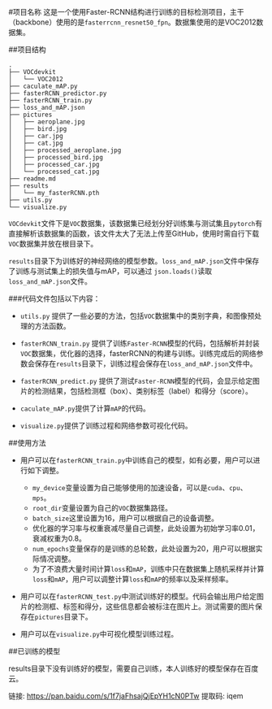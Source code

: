 #项目名称
这是一个使用Faster-RCNN结构进行训练的目标检测项目，主干（backbone）使用的是`fasterrcnn_resnet50_fpn`。数据集使用的是VOC2012数据集。

##项目结构
```
.
├── VOCdevkit
│   └── VOC2012
├── caculate_mAP.py
├── fasterRCNN_predictor.py
├── fasterRCNN_train.py
├── loss_and_mAP.json
├── pictures
│   ├── aeroplane.jpg
│   ├── bird.jpg
│   ├── car.jpg
│   ├── cat.jpg
│   ├── processed_aeroplane.jpg
│   ├── processed_bird.jpg
│   ├── processed_car.jpg
│   └── processed_cat.jpg
├── readme.md
├── results
│   └── my_fasterRCNN.pth
├── utils.py
└── visualize.py
```
`VOCdevkit`文件下是`VOC`数据集，该数据集已经划分好训练集与测试集且`pytorch`有直接解析该数据集的函数，该文件太大了无法上传至GitHub，使用时需自行下载 `VOC`数据集并放在根目录下。

`results`目录下为训练好的神经网络的模型参数。`loss_and_mAP.json`文件中保存了训练与测试集上的损失值与mAP，可以通过 `json.loads()`读取`loss_and_mAP.json`文件。

###代码文件包括以下内容：
+   `utils.py` 提供了一些必要的方法，包括`VOC`数据集中的类别字典，和图像预处理的方法函数。

+   `fasterRCNN_train.py` 提供了训练`Faster-RCNN`模型的代码，包括解析并封装`VOC`数据集，优化器的选择，fasterRCNN的构建与训练。训练完成后的网络参数会保存在`results`目录下，训练过程会保存在`loss_and_mAP.json`文件中。
    
+   `fasterRCNN_predict.py` 提供了测试`Faster-RCNN`模型的代码，会显示给定图片的检测结果，包括检测框（box）、类别标签（label）和得分（score）。

+   `caculate_mAP.py`提供了计算`mAP`的代码。
    
+   `visualize.py`提供了训练过程和网络参数可视化代码。

##使用方法
+   用户可以在`fasterRCNN_train.py`中训练自己的模型，如有必要，用户可以进行如下调整。
    +   `my_device`变量设置为自己能够使用的加速设备，可以是`cuda`、`cpu`、`mps`。
    +   `root_dir`变量设置为自己的`VOC`数据集路径。
    +   `batch_size`这里设置为16，用户可以根据自己的设备调整。
    +   优化器的学习率与权重衰减尽量自己调整，此处设置为初始学习率0.01，衰减权重为0.8。
    +   `num_epochs`变量保存的是训练的总轮数，此处设置为20，用户可以根据实际情况调整。
    +   为了不浪费大量时间计算`loss`和`mAP`，训练中只在数据集上随机采样并计算`loss`和`mAP`，用户可以调整计算`loss`和`mAP`的频率以及采样频率。

+   用户可以在`fasterRCNN_test.py`中测试训练好的模型。代码会输出用户给定图片的检测框、标签和得分，这些信息都会被标注在图片上。测试需要的图片保存在`pictures`目录下。
    
+   用户可以在`visualize.py`中可视化模型训练过程。

##已训练的模型

results目录下没有训练好的模型，需要自己训练，本人训练好的模型保存在百度云。

链接: https://pan.baidu.com/s/1f7jaFhsajQjEpYH1cN0PTw 提取码: iqem